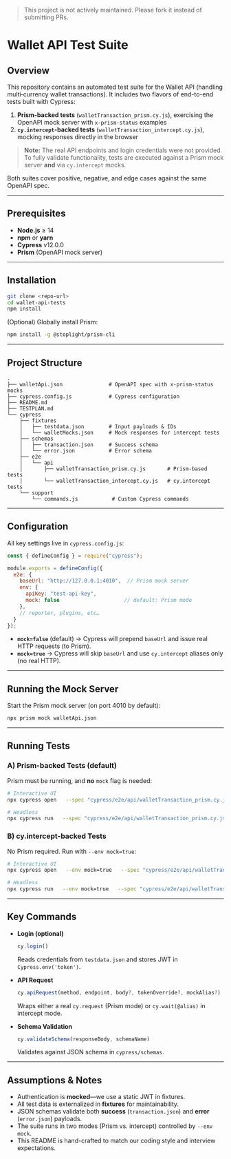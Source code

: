 <!-- README.md -->
> This project is not actively maintained. Please fork it instead of submitting PRs.

# Wallet API Test Suite

## Overview

This repository contains an automated test suite for the Wallet API (handling multi‐currency wallet transactions). It includes two flavors of end-to-end tests built with Cypress:

1. **Prism-backed tests** (`walletTransaction_prism.cy.js`), exercising the OpenAPI mock server with `x-prism-status` examples  
2. **`cy.intercept`-backed tests** (`walletTransaction_intercept.cy.js`), mocking responses directly in the browser  

> **Note:** The real API endpoints and login credentials were not provided. To fully validate functionality, tests are executed against a Prism mock server **and** via `cy.intercept` mocks.

Both suites cover positive, negative, and edge cases against the same OpenAPI spec.

---

## Prerequisites

- **Node.js** ≥ 14  
- **npm** or **yarn**  
- **Cypress** v12.0.0  
- **Prism** (OpenAPI mock server)

---

## Installation

```bash
git clone <repo-url>
cd wallet-api-tests
npm install
```

(Optional) Globally install Prism:

```bash
npm install -g @stoplight/prism-cli
```

---

## Project Structure

```
.
├── walletApi.json               # OpenAPI spec with x-prism-status mocks
├── cypress.config.js            # Cypress configuration
├── README.md
├── TESTPLAN.md
└── cypress
    ├── fixtures
    │   ├── testdata.json        # Input payloads & IDs
    │   └── walletMocks.json     # Mock responses for intercept tests
    ├── schemas
    │   ├── transaction.json     # Success schema
    │   └── error.json           # Error schema
    ├── e2e
    │   └── api
    │       ├── walletTransaction_prism.cy.js       # Prism-based tests
    │       └── walletTransaction_intercept.cy.js   # cy.intercept tests
    └── support
        └── commands.js           # Custom Cypress commands
```

---

## Configuration

All key settings live in `cypress.config.js`:

```js
const { defineConfig } = require("cypress");

module.exports = defineConfig({
  e2e: {
    baseUrl: "http://127.0.0.1:4010",  // Prism mock server
    env: {
      apiKey: "test-api-key",
      mock: false                     // default: Prism mode
    },
    // reporter, plugins, etc…
  }
});
```

- **`mock=false`** (default) → Cypress will prepend `baseUrl` and issue real HTTP requests (to Prism).  
- **`mock=true`** → Cypress will skip `baseUrl` and use `cy.intercept` aliases only (no real HTTP).

---

## Running the Mock Server

Start the Prism mock server (on port 4010 by default):

```bash
npx prism mock walletApi.json
```

---

## Running Tests

### A) Prism-backed Tests (default)

Prism must be running, and **no** `mock` flag is needed:

```bash
# Interactive UI
npx cypress open   --spec "cypress/e2e/api/walletTransaction_prism.cy.js"

# Headless
npx cypress run   --spec "cypress/e2e/api/walletTransaction_prism.cy.js"
```

### B) cy.intercept-backed Tests

No Prism required. Run with `--env mock=true`:

```bash
# Interactive UI
npx cypress open   --env mock=true   --spec "cypress/e2e/api/walletTransaction_intercept.cy.js"

# Headless
npx cypress run   --env mock=true   --spec "cypress/e2e/api/walletTransaction_intercept.cy.js"
```

---

## Key Commands

- **Login (optional)**  
  ```js
  cy.login()
  ```  
  Reads credentials from `testdata.json` and stores JWT in `Cypress.env('token')`.

- **API Request**  
  ```js
  cy.apiRequest(method, endpoint, body?, tokenOverride?, mockAlias?)
  ```  
  Wraps either a real `cy.request` (Prism mode) or `cy.wait(@alias)` in intercept mode.

- **Schema Validation**  
  ```js
  cy.validateSchema(responseBody, schemaName)
  ```  
  Validates against JSON schema in `cypress/schemas`.

---

## Assumptions & Notes

- Authentication is **mocked**—we use a static JWT in fixtures.  
- All test data is externalized in **fixtures** for maintainability.  
- JSON schemas validate both **success** (`transaction.json`) and **error** (`error.json`) payloads.  
- The suite runs in two modes (Prism vs. intercept) controlled by `--env mock`.  
- This README is hand-crafted to match our coding style and interview expectations.
